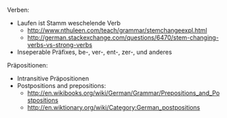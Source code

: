 Verben:

  * Laufen ist Stamm weschelende Verb
    * http://www.nthuleen.com/teach/grammar/stemchangeexpl.html
    * http://german.stackexchange.com/questions/6470/stem-changing-verbs-vs-strong-verbs
  * Inseperable Präfixes, be-, ver-, ent-, zer-, und anderes

Präpositionen:

  * Intransitive Präpositionen
  * Postpositions and prepositions:
    * http://en.wikibooks.org/wiki/German/Grammar/Prepositions_and_Postpositions
    * http://en.wiktionary.org/wiki/Category:German_postpositions
